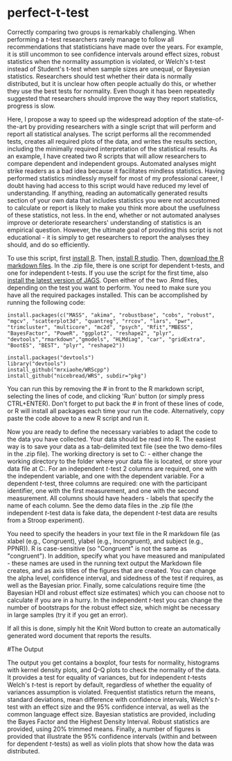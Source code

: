 # perfect-t-test

Correctly comparing two groups is remarkably challenging. When performing a *t*-test researchers rarely manage to follow all recommendations that statisticians have made over the years. For example, it is still uncommon to see confidence intervals around effect sizes, robust statistics when the normality assumption is violated, or Welch's t-test instead of Student's t-test when sample sizes are unequal, or Bayesian statistics. Researchers should test whether their data is normally distributed, but it is unclear how often people actually do this, or whether they use the best tests for normality. Even though it has been repeatedly suggested that researchers should improve the way they report statistics, progress is slow.

Here, I propose a way to speed up the widespread adoption of the state-of-the-art by providing researchers with a single script that will perform and report all statistical analyses. The script performs all the recommended tests, creates all required plots of the data, and writes the results section, including the minimally required interpretation of the statistical results. As an example, I have created two R scripts that will allow researchers to compare dependent and independent groups. Automated analyses might strike readers as a bad idea because it facilitates mindless statistics. Having performed statistics mindlessly myself for most of my professional career, I doubt having had access to this script would have reduced my level of understanding. If anything, reading an automatically generated results section of your own data that includes statistics you were not accustomed to calculate or report is likely to make you think more about the usefulness of these statistics, not less. In the end, whether or not automated analyses improve or deteriorate researchers' understanding of statistics is an empirical question. However, the ultimate goal of providing this script is not educational - it is simply to get researchers to report the analyses they should, and do so efficiently.

To use this script, first [install R](http://cran.r-project.org/). Then, [install R studio](http://www.rstudio.com/products/rstudio/download/). Then, [download the R markdown files](https://github.com/Lakens/perfect-t-test/archive/master.zip). In the .zip file, there is one script for dependent t-tests, and one for independent t-tests. If you use the script for the first time, also [install the latest version of JAGS](http://sourceforge.net/projects/mcmc-jags/files/JAGS/). Open either of the two .Rmd files, depending on the test you want to perform. You need to make sure you have all the required packages installed. This can be accomplished by running the following code:

```{r}
install.packages(c("MASS", "akima", "robustbase", "cobs", "robust", "mgcv", "scatterplot3d", "quantreg", "rrcov", "lars", "pwr", "trimcluster", "multicore", "mc2d", "psych", "Rfit","MBESS", "BayesFactor", "PoweR", "ggplot2", "reshape2", "plyr", "devtools","rmarkdown","gmodels", "HLMdiag", "car", "gridExtra", "BootES", "BEST", "plyr", "reshape2"))

install.packages("devtools")
library("devtools")
install_github("mrxiaohe/WRScpp")
install_github("nicebread/WRS", subdir="pkg")
```

You can run this by removing the # in front to the R markdown script, selecting the lines of code, and clicking 'Run' button (or simply press CTRL+ENTER). Don't forget to put back the # in front of these lines of code, or R will install all packages each time your run the code. Alternatively, copy paste the code above to a new R script and run it.

Now you are ready to define the necessary variables to adapt the code to the data you have collected. Your data should be read into R. The easiest way is to save your data as a tab-delimited text file (see the two demo-files in the .zip file). The working directory is set to C: - either change the working directory to the folder where your data file is located, or store your data file at C:. For an independent *t*-test 2 columns are required, one with the independent variable, and one with the dependent variable. For a dependent *t*-test, three columns are required: one with the participant identifier, one with the first measurement, and one with the second measurement. All columns should have headers - labels that specify the name of each column. See the demo data files in the .zip file (the independent *t*-test data is fake data, the dependent *t*-test data are results from a Stroop experiment).

You need to specify the headers in your text file in the R markdown file (as xlabel (e.g., Congruent), ylabel (e.g., Incongruent), and subject (e.g., PPNR)). R is case-sensitive (so "Congruent" is not the same as "congruent"). In addition, specify what you have measured and manipulated - these names are used in the running text output the Markdown file creates, and as axis titles of the figures that are created. You can change the alpha level, confidence interval, and sidedness of the test if requires, as well as the Bayesian prior. Finally, some calculations require time (the Bayesian HDI and robust effect size estimates) which you can choose not to calculate if you are in a hurry. In the independent *t*-test you can change the number of bootstraps for the robust effect size, which might be necessary in large samples (try it if you get an error).

If all this is done, simply hit the Knit Word button to create an automatically generated word document that reports the results. 

#The Output

The output you get contains a boxplot, four tests for normality, histograms with kernel density plots, and Q-Q plots to check the normality of the data. It provides a test for equality of variances, but for independent *t*-tests Welch's *t*-test is report by default, regardless of whether the equality of variances assumption is violated. Frequentist statistics return the means, standard deviations, mean difference with confidence intervals, Welch's *t*-test with an effect size and the 95% confidence interval, as well as the common language effect size. Bayesian statistics are provided, including the Bayes Factor and the Highest Density Interval. Robust statistics are provided, using 20% trimmed means. Finally, a number of figures is provided that illustrate the 95% confidence intervals (within and between for dependent *t*-tests) as well as violin plots that show how the data was distributed.